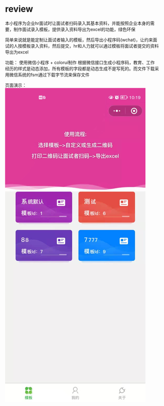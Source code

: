 # review
本小程序为企业hr面试时让面试者扫码录入其基本资料，并能按照企业本身的需要，制作面试录入模板，提供录入资料导出为excel的功能，绿色环保

简单来说就是能定制让面试者输入的模板，然后导出小程序码(wchat)，让约来面试的人按模板录入资料，然后提交，hr和人力就可以通过模板将面试者提交的资料导出为excel

功能：
使用微信小程序 + colorui制作 根据微信接口生成小程序码，教育、工作经历的样式是动态添加，所有模板的字段都是动态生成不是写死的。而文件下载采用微信系统的fsm通过下载字节流来保存文件

页面演示：
![Image text](https://github.com/yidinshi/review/blob/main/images/WechatIMG291.jpeg)
